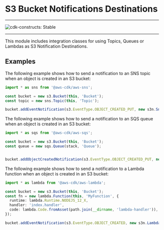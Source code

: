 # S3 Bucket Notifications Destinations
<!--BEGIN STABILITY BANNER-->

---

![cdk-constructs: Stable](https://img.shields.io/badge/cdk--constructs-stable-success.svg?style=for-the-badge)

---

<!--END STABILITY BANNER-->

This module includes integration classes for using Topics, Queues or Lambdas
as S3 Notification Destinations.

## Examples

The following example shows how to send a notification to an SNS
topic when an object is created in an S3 bucket:

```ts
import * as sns from '@aws-cdk/aws-sns';

const bucket = new s3.Bucket(this, 'Bucket');
const topic = new sns.Topic(this, 'Topic');

bucket.addEventNotification(s3.EventType.OBJECT_CREATED_PUT, new s3n.SnsDestination(topic));
```

The following example shows how to send a notification to an SQS queue
when an object is created in an S3 bucket:

```ts
import * as sqs from '@aws-cdk/aws-sqs';

const bucket = new s3.Bucket(this, 'Bucket');
const queue = new sqs.Queue(stack, 'Queue');


bucket.addObjectCreatedNotification(s3.EventType.OBJECT_CREATED_PUT, new s3n.SqsDestination(topic));
```

The following example shows how to send a notification to a Lambda function when an object is created in an S3 bucket:

```ts
import * as lambda from '@aws-cdk/aws-lambda';

const bucket = new s3.Bucket(this, 'Bucket');
const fn = new lambda.Function(this, 'MyFunction', {
  runtime: lambda.Runtime.NODEJS_12_X,
  handler: 'index.handler',
  code: lambda.Code.fromAsset(path.join(__dirname, 'lambda-handler')),
});

bucket.addEventNotification(s3.EventType.OBJECT_CREATED, new s3n.LambdaDestination(fn));
```

